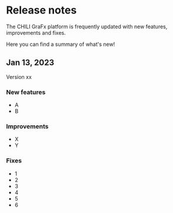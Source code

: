 # Release notes

The CHILI GraFx platform is frequently updated with new features, improvements and fixes.

Here you can find a summary of what's new!

## Jan 13, 2023

Version xx

### New features

- A
- B

### Improvements

- X
- Y

### Fixes

- 1
- 2
- 3
- 4
- 5
- 6
